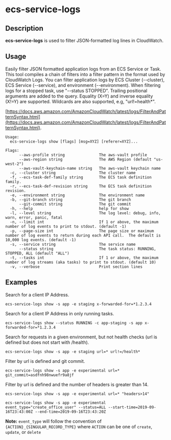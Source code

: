 # ecs-service-logs

## Description

**ecs-service-logs** is used to filter JSON-formatted log lines in CloudWatch.

## Usage

Easily filter JSON formatted application logs from an ECS Service or Task.  This tool compiles a chain of filters into a filter pattern in the format used by CloudWatch Logs.  You can filter application logs by ECS Cluster (--cluster), ECS Service (--service), and environment (--environment).  When filtering logs for a stopped task, use "--status STOPPED".  Trailing positional arguments are added to the query.  Equality (X=Y) and inverse equality (X!=Y) are supported.  Wildcards are also supported, e.g, "url!=health*".

[https://docs.aws.amazon.com/AmazonCloudWatch/latest/logs/FilterAndPatternSyntax.html](https://docs.aws.amazon.com/AmazonCloudWatch/latest/logs/FilterAndPatternSyntax.html).

```shell
Usage:
  ecs-service-logs show [flags] [msg=XYZ] [referer=XYZ]...

Flags:
      --aws-profile string               The aws-vault profile
      --aws-region string                The AWS Region (default "us-west-2")
      --aws-vault-keychain-name string   The aws-vault keychain name
  -c, --cluster string                   The cluster name
  -f, --ecs-task-def-family string       The ECS task definition family.
  -r, --ecs-task-def-revision string     The ECS task definition revision.
  -e, --environment string               The environment name
  -b, --git-branch string                The git branch
      --git-commit string                The git commit
  -h, --help                             help for show
  -l, --level string                     The log level: debug, info, warn, error, panic, fatal
  -n, --limit int                        If 1 or above, the maximum number of log events to print to stdout. (default -1)
  -p, --page-size int                    The page size or maximum number of log events to return during each API call.  The default is 10,000 log events. (default -1)
  -s, --service string                   The service name
      --status string                    The task status: RUNNING, STOPPED, ALL (default "ALL")
  -t, --tasks int                        If 1 or above, the maximum number of log streams (aka tasks) to print to stdout. (default 10)
  -v, --verbose                          Print section lines
```

## Examples

Search for a client IP Address.

```shell
ecs-service-logs show -s app -e staging x-forwarded-for=*1.2.3.4
```

Search for a client IP Address in only running tasks.

```shell
ecs-service-logs show --status RUNNING -c app-staging -s app x-forwarded-for=*1.2.3.4
```

Search for requests in a given environment, but not health checks (url is defined but does not start with /health).

```shell
ecs-service-logs show -s app -e staging url=* url!=/health*
```

Filter by url is defined and git commit.

```shell
ecs-service-logs show -s app -e experimental url=* git_commit=asdfnh98nwuefr9a8jf
```

Filter by url is defined and the number of headers is greater than 14.

```shell
ecs-service-logs show -s app -e experimental url=* "headers>14"
```

```shell
ecs-service-logs show -s app -e experimental event_type="create_office_user" --status=ALL --start-time=2019-09-16T23:43:00Z --end-time=2019-09-16T23:43:20Z
```

**Note:** `event_type` will follow the convention of
`{ACTION}_{SINGULAR_RECORD_TYPE}` where `ACTION` can be one of `create`, `update`, or `delete`

